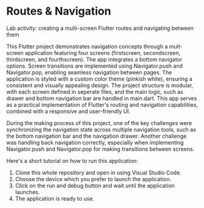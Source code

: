 # Routes & Navigation
 Lab activity: creating a multi-screen Flutter routes and navigating between them
 
 This Flutter project demonstrates navigation concepts through a mult-screen application featuring four screens (firstscreen, secondscreen, thirdscreen, and fourthscreen). The app integrates a bottom navigator options. Screen transitions are implemented using Navigator.push and Navigator.pop, enabling seamless navigation between pages. The application is styled with a custom color theme (pinkish white), ensuring a consistent and visually appealing design. The project structure is modular, with each screen defined in seperate files, and the main logic, such as drawer and bottom navigation bar are handled in main.dart. This app serves as a practical implementation of Flutter's routing and navigation capabilities, combined with a responsive and user-friendly UI.
 
 During the making process of this project, one of the key challenges were synchronizing the navigation state across multiple navigation tools, such as the bottom navigation bar and the navigation drawer. Another challenge was handling back navigation correctly, especially when implementing Navigator.push and Navigator.pop for making transitions between screens.

 Here's a short tutorial on how to run this application:
 1. Clone this whole repository and open in using Visual Studio Code.
 2. Choose the device which you prefer to launch the application.
 3. Click on the run and debug button and wait until the application launches.
 4. The application is ready to use.
 
 
